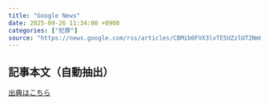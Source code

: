 ```yaml
---
title: "Google News"
date: 2025-09-26 11:34:00 +0900
categories: ["犯罪"]
source: "https://news.google.com/rss/articles/CBMib0FVX3lxTE5UZzlUT2NmU0dSakgtZm9zQXNXRmpLaEZqOXJzN2dMNzZtdFFVbW16Qkp4UlVVbHJaMUVGeGtYbnFsblNzS1VJbXZSWFBCeHJYc3hrS3R2c3hpQ01QX19sS2duWFVFSFNraFpYWktlbw?oc=5"
---
```


## 記事本文（自動抽出）
<body class="y0K44d EA71Tc" id="readabilityBody"></body>

[出典はこちら](https://news.google.com/rss/articles/CBMib0FVX3lxTE5UZzlUT2NmU0dSakgtZm9zQXNXRmpLaEZqOXJzN2dMNzZtdFFVbW16Qkp4UlVVbHJaMUVGeGtYbnFsblNzS1VJbXZSWFBCeHJYc3hrS3R2c3hpQ01QX19sS2duWFVFSFNraFpYWktlbw?oc=5)
